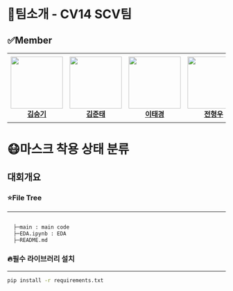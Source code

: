 # 🦆팀소개 - CV14 SCV팀

## ✅Member

<table>
    <tr height="160px">
        <td align="center" width="150px">
            <a href="https://github.com/seungki1011"><img height="120px" width="120px" src="https://avatars.githubusercontent.com/u/120040458?v=4"/></a>
            <br/>
            <a href="https://github.com/seungki1011"><strong>김승기 </strong></a>
            <br />
        </td>
        <td align="center" width="150px">
            <a href="https://github.com/KZunT"><img height="120px" width="120px" src="https://avatars.githubusercontent.com/u/94132370?v=4"/></a>
            <br/>
            <a href="https://github.com/KZunT"><strong>김준태</strong></a>
            <br />
        </td>
        <td align="center" width="150px">
            <a href="https://github.com/Guitarboyjason"><img height="120px" width="120px" src="https://avatars.githubusercontent.com/u/61171399?v=4"/></a>
            <br/>
            <a href="https://github.com/Guitarboyjason"><strong>이태경</strong></a>
            <br />
        </td>
        <td align="center" width="150px">
            <a href="https://github.com/helpmeIamnewbie"><img height="120px" width="120px" src=https://avatars.githubusercontent.com/u/102274521?v=4"/></a>
            <br />
            <a href="https://github.com/helpmeIamnewbie"><strong>전형우</strong></a>
            <br />
        </td>
        <td align="center" width="150px">
            <a href="https://github.com/Eumgill98"><img height="120px" width="120px" src="https://avatars.githubusercontent.com/u/108447906?v=4"/></a>
            <br />
            <a href="https://github.com/Eumgill98"><strong>정호찬</strong></a>
            <br />
        </td>
    </tr>
</table>



# 😷마스크 착용 상태 분류

## 대회개요






### ⭐File Tree
---
```bash

  ├─main : main code
  ├─EDA.ipynb : EDA 
  ├─README.md

``` 

### 🔥필수 라이브러리 설치
---
``` bash
pip install -r requirements.txt
```
